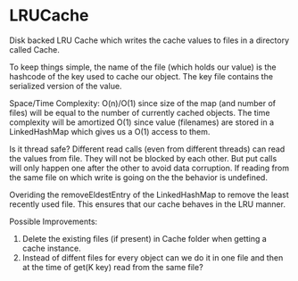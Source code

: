 # LRUCache

Disk backed LRU Cache which writes the cache values to files in a directory called Cache. 

To keep things simple, the name of the file (which holds our value) is the hashcode of the key used to cache our object. The key file contains the serialized version of the value.

Space/Time Complexity: O(n)/O(1) since size of the map (and number of files) will be equal to the number of currently cached objects. The time complexity will be amortized O(1) since value (filenames) are stored in a LinkedHashMap which gives us a O(1) access to them.

Is it thread safe?
Different read calls (even from different threads) can read the values from file. They will not be blocked by each other. But put calls will only happen one after the other to avoid data corruption. If reading from the same file on which write is going on the the behavior is undefined.

Overiding the removeEldestEntry of the LinkedHashMap to remove the least recently used file. This ensures that our cache behaves in the LRU manner.

Possible Improvements:
1. Delete the existing files (if present) in Cache folder when getting a cache instance.
2. Instead of diffent files for every object can we do it in one file and then at the time of get(K key) read from the same file?
